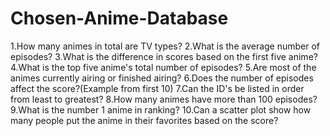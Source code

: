 # Chosen-Anime-Database
 
1.How many animes in total are TV types?
2.What is the average number of episodes?
3.What is the difference in scores based on the first five anime?
4.What is the top five anime's total number of episodes?
5.Are most of the animes currently airing or finished airing?
6.Does the number of episodes affect the score?(Example from first 10)
7.Can the ID's be listed in order from least to greatest?
8.How many animes have more than 100 episodes?
9.What is the number 1 anime in ranking?
10.Can a scatter plot show how many people put the anime in their favorites based on the score?
